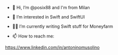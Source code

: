 - 👋 Hi, I’m @posix88 and I'm from Milan

- 👀 I’m interested in Swift and SwiftUI

- 👨‍💻 I’m currently writing Swift stuff for Moneyfarm


- 📫 How to reach me:

https://www.linkedin.com/in/antoninomusolino
